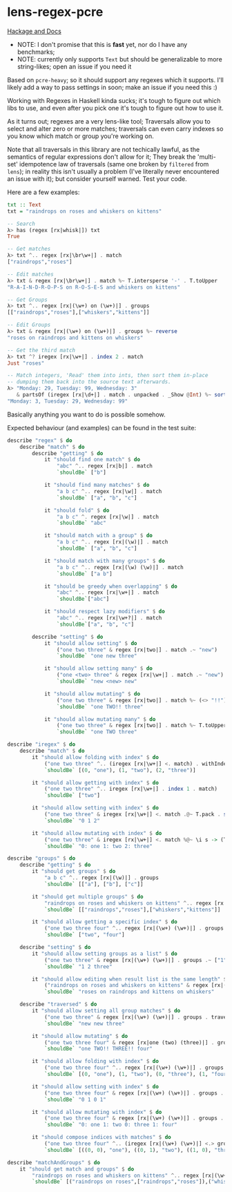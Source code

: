 # lens-regex-pcre

[Hackage and Docs](http://hackage.haskell.org/package/lens-regex-pcre)

* NOTE: I don't promise that this is __fast__ yet, nor do I have any benchmarks;
* NOTE: currently only supports `Text` but should be generalizable to more string-likes; open an issue if you need it

Based on `pcre-heavy`; so it should support any regexes which it supports.
I'll likely add a way to pass settings in soon; make an issue if you need this :)

Working with Regexes in Haskell kinda sucks; it's tough to figure out which libs
to use, and even after you pick one it's tough to figure out how to use it.

As it turns out; regexes are a very lens-like tool; Traversals allow you to select
and alter zero or more matches; traversals can even carry indexes so you know which match or group you're working
on.

Note that all traversals in this library are not techically lawful, as the semantics of regular expressions don't allow for it;
They break the 'multi-set' idempotence law of traversals (same one broken by `filtered` from `lens`); in reality this isn't usually a problem (I've literally never encountered an issue with it); but consider yourself warned. Test your code.

Here are a few examples:

```haskell
txt :: Text
txt = "raindrops on roses and whiskers on kittens"

-- Search
λ> has (regex [rx|whisk|]) txt
True

-- Get matches
λ> txt ^.. regex [rx|\br\w+|] . match
["raindrops","roses"]

-- Edit matches
λ> txt & regex [rx|\br\w+|] . match %~ T.intersperse '-' . T.toUpper
"R-A-I-N-D-R-O-P-S on R-O-S-E-S and whiskers on kittens"

-- Get Groups
λ> txt ^.. regex [rx|(\w+) on (\w+)|] . groups
[["raindrops","roses"],["whiskers","kittens"]]

-- Edit Groups
λ> txt & regex [rx|(\w+) on (\w+)|] . groups %~ reverse
"roses on raindrops and kittens on whiskers"

-- Get the third match
λ> txt ^? iregex [rx|\w+|] . index 2 . match
Just "roses"

-- Match integers, 'Read' them into ints, then sort them in-place
-- dumping them back into the source text afterwards.
λ> "Monday: 29, Tuesday: 99, Wednesday: 3" 
   & partsOf (iregex [rx|\d+|] . match . unpacked . _Show @Int) %~ sort
"Monday: 3, Tuesday: 29, Wednesday: 99"

```

Basically anything you want to do is possible somehow.

Expected behaviour (and examples) can be found in the test suite:

```haskell
describe "regex" $ do
    describe "match" $ do
        describe "getting" $ do
            it "should find one match" $ do
                "abc" ^.. regex [rx|b|] . match
                `shouldBe` ["b"]

            it "should find many matches" $ do
                "a b c" ^.. regex [rx|\w|] . match
                `shouldBe` ["a", "b", "c"]

            it "should fold" $ do
                "a b c" ^. regex [rx|\w|] . match
                `shouldBe` "abc"

            it "should match with a group" $ do
                "a b c" ^.. regex [rx|(\w)|] . match
                `shouldBe` ["a", "b", "c"]

            it "should match with many groups" $ do
                "a b c" ^.. regex [rx|(\w) (\w)|] . match
                `shouldBe` ["a b"]

            it "should be greedy when overlapping" $ do
                "abc" ^.. regex [rx|\w+|] . match
                `shouldBe`["abc"]

            it "should respect lazy modifiers" $ do
                "abc" ^.. regex [rx|\w+?|] . match
                `shouldBe`["a", "b", "c"]

        describe "setting" $ do
            it "should allow setting" $ do
                ("one two three" & regex [rx|two|] . match .~ "new")
                `shouldBe` "one new three"

            it "should allow setting many" $ do
                ("one <two> three" & regex [rx|\w+|] . match .~ "new")
                `shouldBe` "new <new> new"

            it "should allow mutating" $ do
                ("one two three" & regex [rx|two|] . match %~ (<> "!!"). T.toUpper)
                `shouldBe` "one TWO!! three"

            it "should allow mutating many" $ do
                ("one two three" & regex [rx|two|] . match %~ T.toUpper)
                `shouldBe` "one TWO three"

describe "iregex" $ do
    describe "match" $ do
        it "should allow folding with index" $ do
            ("one two three" ^.. (iregex [rx|\w+|] <. match) . withIndex)
            `shouldBe` [(0, "one"), (1, "two"), (2, "three")]

        it "should allow getting with index" $ do
            ("one two three" ^.. iregex [rx|\w+|] . index 1 . match)
            `shouldBe` ["two"]

        it "should allow setting with index" $ do
            ("one two three" & iregex [rx|\w+|] <. match .@~ T.pack . show)
            `shouldBe` "0 1 2"

        it "should allow mutating with index" $ do
            ("one two three" & iregex [rx|\w+|] <. match %@~ \i s -> (T.pack $ show i) <> ": " <> s)
            `shouldBe` "0: one 1: two 2: three"

describe "groups" $ do
    describe "getting" $ do
        it "should get groups" $ do
            "a b c" ^.. regex [rx|(\w)|] . groups
            `shouldBe` [["a"], ["b"], ["c"]]

        it "should get multiple groups" $ do
            "raindrops on roses and whiskers on kittens" ^.. regex [rx|(\w+) on (\w+)|] . groups
            `shouldBe` [["raindrops","roses"],["whiskers","kittens"]]

        it "should allow getting a specific index" $ do
            ("one two three four" ^.. regex [rx|(\w+) (\w+)|] . groups . ix 1)
            `shouldBe` ["two", "four"]

    describe "setting" $ do
        it "should allow setting groups as a list" $ do
            ("one two three" & regex [rx|(\w+) (\w+)|] . groups .~ ["1", "2"])
            `shouldBe` "1 2 three"

        it "should allow editing when result list is the same length" $ do
            ("raindrops on roses and whiskers on kittens" & regex [rx|(\w+) on (\w+)|] . groups %~ reverse)
            `shouldBe` "roses on raindrops and kittens on whiskers"

    describe "traversed" $ do
        it "should allow setting all group matches" $ do
            ("one two three" & regex [rx|(\w+) (\w+)|] . groups . traversed .~ "new")
            `shouldBe` "new new three"

        it "should allow mutating" $ do
            ("one two three four" & regex [rx|one (two) (three)|] . groups . traversed %~ (<> "!!") . T.toUpper)
            `shouldBe` "one TWO!! THREE!! four"

        it "should allow folding with index" $ do
            ("one two three four" ^.. regex [rx|(\w+) (\w+)|] . groups . traversed . withIndex)
            `shouldBe` [(0, "one"), (1, "two"), (0, "three"), (1, "four")]

        it "should allow setting with index" $ do
            ("one two three four" & regex [rx|(\w+) (\w+)|] . groups . traversed .@~ T.pack . show)
            `shouldBe` "0 1 0 1"

        it "should allow mutating with index" $ do
            ("one two three four" & regex [rx|(\w+) (\w+)|] . groups . traversed %@~ \i s -> (T.pack $ show i) <> ": " <> s)
            `shouldBe` "0: one 1: two 0: three 1: four"

        it "should compose indices with matches" $ do
            ("one two three four" ^.. (iregex [rx|(\w+) (\w+)|] <.> groups . traversed) . withIndex)
            `shouldBe` [((0, 0), "one"), ((0, 1), "two"), ((1, 0), "three"), ((1, 1), "four")]

describe "matchAndGroups" $ do
    it "should get match and groups" $ do
        "raindrops on roses and whiskers on kittens" ^.. regex [rx|(\w+) on (\w+)|] . matchAndGroups
        `shouldBe` [("raindrops on roses",["raindrops","roses"]),("whiskers on kittens",["whiskers","kittens"])]
```
